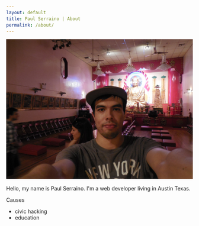 ```yaml
---
layout: default
title: Paul Serraino | About
permalink: /about/
---
```


<img src="/images/me.jpg" alt="me" class="selfie">

Hello, my name is Paul Serraino. I'm a web developer living in Austin Texas.


Causes

  - civic hacking
  - education
